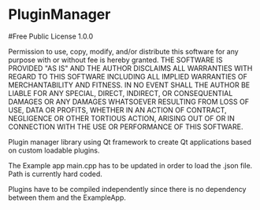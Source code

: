 # PluginManager

#Free Public License 1.0.0

Permission to use, copy, modify, and/or distribute this software for any purpose with or without fee is hereby granted.
THE SOFTWARE IS PROVIDED "AS IS" AND THE AUTHOR DISCLAIMS ALL WARRANTIES WITH REGARD TO THIS SOFTWARE INCLUDING ALL IMPLIED WARRANTIES OF MERCHANTABILITY AND FITNESS. IN NO EVENT SHALL THE AUTHOR BE LIABLE FOR ANY SPECIAL, DIRECT, INDIRECT, OR CONSEQUENTIAL DAMAGES OR ANY DAMAGES WHATSOEVER RESULTING FROM LOSS OF USE, DATA OR PROFITS, WHETHER IN AN ACTION OF CONTRACT, NEGLIGENCE OR OTHER TORTIOUS ACTION, ARISING OUT OF OR IN CONNECTION WITH THE USE OR PERFORMANCE OF THIS SOFTWARE.

Plugin manager library using Qt framework to create Qt applications based on custom loadable plugins.
 
The Example app main.cpp has to be updated in order to load the .json file.
Path is currently hard coded.

Plugins have to be compiled independently since there is no dependency between them and the ExampleApp.
